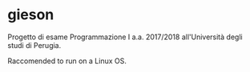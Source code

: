 # gieson
Progetto di esame Programmazione I a.a. 2017/2018 all'Università degli studi di Perugia.

Raccomended to run on a Linux OS.